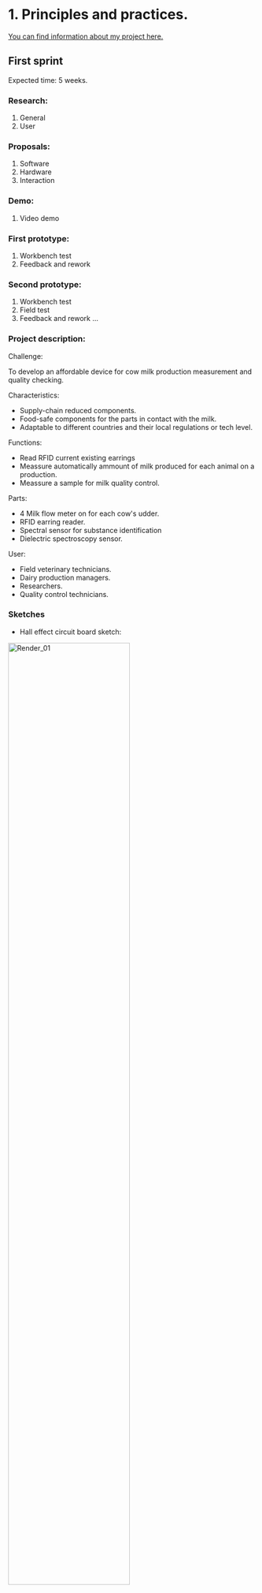 # 1. Principles and practices.

[You can find information about my project here.](../../projects/final-project/)

## First sprint
Expected time: 5 weeks.

### Research:
1. General
2. User

### Proposals:
1. Software
2. Hardware
3. Interaction

### Demo:
1. Video demo

### First prototype:
1. Workbench test
2. Feedback and rework

### Second prototype:
1. Workbench test
2. Field test
3. Feedback and rework
...


### Project description:

Challenge:

To develop an affordable device for cow milk production measurement and quality checking.

Characteristics:

- Supply-chain reduced components.
- Food-safe components for the parts in contact with the milk.
- Adaptable to different countries and their local regulations or tech level.

Functions:

- Read RFID current existing earrings
- Meassure automatically ammount of milk produced for each animal on a production.
- Meassure a sample for milk quality control.

Parts:

- 4 Milk flow meter on for each cow's udder.
- RFID earring reader.
- Spectral sensor for substance identification
- Dielectric spectroscopy sensor.

User:

- Field veterinary technicians.
- Dairy production managers.
- Researchers.
- Quality control technicians.



### Sketches

- Hall effect circuit board sketch:

<img src="../../projects/images/sketch_01.jpg" alt="Render_01" width=70%/>

- Pipe milk conduct to fluid sensor connector:

<img src="../../projects/images/sketch_02.jpg" alt="Render_01" width=70%/>

- Flow sensor sketch 01:

<img src="../../projects/images/sketch_05.jpg" alt="Render_01" width=70%/>

- Flow sensor sketch 02:

<img src="../../projects/images/sketch_03.jpg" alt="Render_01" width=70%/>

- Microfluids sketch:

<img src="../../projects/images/sketch_04.jpg" alt="Render_01" width=70%/>

- Electrode design sketch:

<img src="../../projects/images/sketch_06.jpg" alt="Render_01" width=70%/>



### Tests

![Hero.](../../images/week06/hero.jpg)


<img src="../../images/week11/hero_00.jpg" alt="hero_01" width=100%/>

<figure class="video_container">
  <video controls="true" allowfullscreen="true" poster="path/to/poster_image.png" width=100% loop>
    <source src="../../images/week11/demo_01.mp4" type="video/mp4">
  </video>
</figure>
